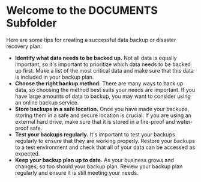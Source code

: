 Welcome to the DOCUMENTS Subfolder
==================================
Here are some tips for creating a successful data backup or disaster recovery plan:

* **Identify what data needs to be backed up.** Not all data is equally important, so it's important to prioritize which data needs to be backed up first. Make a list of the most critical data and make sure that this data is included in your backup plan.
* **Choose the right backup method.** There are many ways to back up data, so choosing the method best suits your needs are important. If you have large amounts of data to backup, you may want to consider using an online backup service.
* **Store backups in a safe location.** Once you have made your backups, storing them in a safe and secure location is crucial. If you are using an external hard drive, make sure that it is stored in a fire-proof and water-proof safe.
* **Test your backups regularly.** It's important to test your backups regularly to ensure that they are working properly. Restore your backups to a test environment and check that all of your data can be accessed as expected.
* **Keep your backup plan up to date.** As your business grows and changes, so too should your backup plan. Review your backup plan regularly and ensure it is still meeting your needs.
